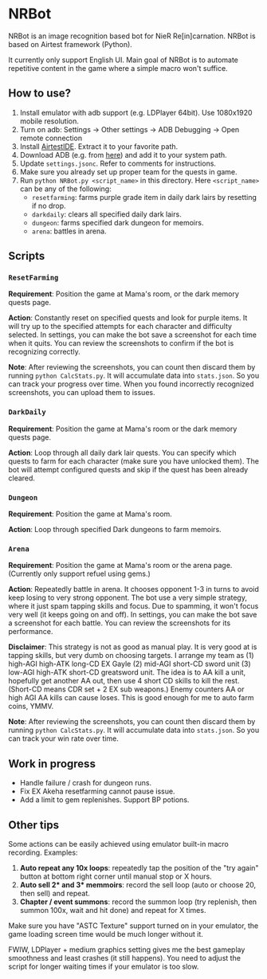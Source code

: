 # NRBot

NRBot is an image recognition based bot for NieR Re\[in\]carnation. NRBot is based on Airtest framework (Python).

It currently only support English UI. Main goal of NRBot is to automate repetitive content in the game where a simple macro won't suffice.

## How to use?

1. Install emulator with adb support (e.g. LDPlayer 64bit). Use 1080x1920 mobile resolution.
2. Turn on adb: Settings -> Other settings -> ADB Debugging -> Open remote connection
3. Install [AirtestIDE](https://airtest.netease.com/). Extract it to your favorite path.
4. Download ADB (e.g. from [here](https://developer.android.com/studio/releases/platform-tools)) and add it to your system path.
5. Update `settings.jsonc`. Refer to comments for instructions.
6. Make sure you already set up proper team for the quests in game.
7. Run `python NRBot.py <script_name>` in this directory. Here `<script_name>` can be any of the following:
   - `resetfarming`: farms purple grade item in daily dark lairs by resetting if no drop.
   - `darkdaily`: clears all specified daily dark lairs.
   - `dungeon`: farms specified dark dungeon for memoirs.
   - `arena`: battles in arena.

## Scripts

### `ResetFarming`

**Requirement**: Position the game at Mama's room, or the dark memory quests page.

**Action**: Constantly reset on specified quests and look for purple items. It will try up to the specified attempts for each character and difficulty selected. In settings, you can make the bot save a screenshot for each time when it quits. You can review the screenshots to confirm if the bot is recognizing correctly.

**Note**: After reviewing the screenshots, you can count then discard them by running `python CalcStats.py`. It will accumulate data into `stats.json`. So you can track your progress over time. When you found incorrectly recognized screenshots, you can upload them to issues.

### `DarkDaily`

**Requirement**: Position the game at Mama's room or the dark memory quests page.

**Action**: Loop through all daily dark lair quests. You can specify which quests to farm for each character (make sure you have unlocked them). The bot will attempt configured quests and skip if the quest has been already cleared.

### `Dungeon`

**Requirement**: Position the game at Mama's room.

**Action**: Loop through specified Dark dungeons to farm memoirs.

### `Arena`

**Requirement**: Position the game at Mama's room or the arena page. (Currently only support refuel using gems.)

**Action**: Repeatedly battle in arena. It chooses opponent 1-3 in turns to avoid keep losing to very strong opponent. The bot use a very simple strategy, where it just spam tapping skills and focus. Due to spamming, it won't focus very well (it keeps going on and off). In settings, you can make the bot save a screenshot for each battle. You can review the screenshots for its performance.

**Disclaimer**: This strategy is not as good as manual play. It is very good at is tapping skills, but very dumb on choosing targets. I arrange my team as (1) high-AGI high-ATK long-CD EX Gayle (2) mid-AGI short-CD sword unit (3) low-AGI high-ATK short-CD greatsword unit. The idea is to AA kill a unit, hopefully get another AA out, then use 4 short CD skills to kill the rest. (Short-CD means CDR set + 2 EX sub weapons.) Enemy counters AA or high AGI AA kills can cause loses. This is good enough for me to auto farm coins, YMMV.

**Note**: After reviewing the screenshots, you can count then discard them by running `python CalcStats.py`. It will accumulate data into `stats.json`. So you can track your win rate over time.

## Work in progress

- Handle failure / crash for dungeon runs.
- Fix EX Akeha resetfarming cannot pause issue.
- Add a limit to gem replenishes. Support BP potions.

## Other tips

Some actions can be easily achieved using emulator built-in macro recording. Examples:

1. **Auto repeat any 10x loops**: repeatedly tap the position of the "try again" button at bottom right corner until manual stop or X hours.
2. **Auto sell 2\* and 3\* memmoirs**: record the sell loop (auto or choose 20, then sell) and repeat.
3. **Chapter / event summons**: record the summon loop (try replenish, then summon 100x, wait and hit done) and repeat for X times.

Make sure you have "ASTC Texture" support turned on in your emulator, the game loading screen time would be much longer without it.

FWIW, LDPlayer + medium graphics setting gives me the best gameplay smoothness and least crashes (it still happens). You need to adjust the script for longer waiting times if your emulator is too slow.

